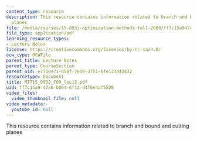 ```yaml
---
content_type: resource
description: This resource contains information related to branch and bound and cutting
  planes
file: /media/courses/15-093j-optimization-methods-fall-2009/ff7c15a947a6b0646f12d4f6e4af5528_MIT15_093J_F09_lec13.pdf
file_type: application/pdf
learning_resource_types:
- Lecture Notes
license: https://creativecommons.org/licenses/by-nc-sa/4.0/
ocw_type: OCWFile
parent_title: Lecture Notes
parent_type: CourseSection
parent_uid: e7710e71-d58f-7e19-3751-8fe133d42432
resourcetype: Document
title: MIT15_093J_F09_lec13.pdf
uid: ff7c15a9-47a6-b064-6f12-d4f6e4af5528
video_files:
  video_thumbnail_file: null
video_metadata:
  youtube_id: null
---
```

This resource contains information related to branch and bound and cutting planes